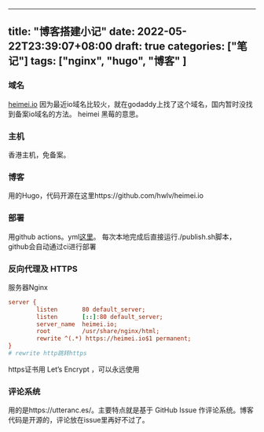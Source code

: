 
---
title: "博客搭建小记"
date: 2022-05-22T23:39:07+08:00
draft: true
categories: ["笔记"]
tags: ["nginx", "hugo", "博客" ]
---

### 域名

[heimei.io](https://heimei.io) 因为最近io域名比较火，就在godaddy上找了这个域名，国内暂时没找到备案io域名的方法。 heimei 黑莓的意思。

### 主机

香港主机，免备案。

### 博客

用的Hugo，代码开源在这里https://github.com/hwlv/heimei.io

### 部署
用github actions。yml[这里](https://github.com/hwlv/heimei.io/blob/main/.github/workflows/main.yml)。
每次本地完成后直接运行./publish.sh脚本，github会自动通过ci进行部署

### 反向代理及 HTTPS

服务器Nginx

```ini
server {
        listen       80 default_server;
        listen       [::]:80 default_server;
        server_name  heimei.io;
        root         /usr/share/nginx/html;
        rewrite ^(.*) https://heimei.io$1 permanent;
}
# rewrite http跳转https
```

https证书用 Let’s Encrypt ，可以永远使用

### 评论系统

用的是https://utteranc.es/。主要特点就是基于 GitHub Issue 作评论系统。博客代码是开源的，评论放在issue里再好不过了。



